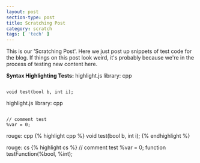 ```yaml
---
layout: post
section-type: post
title: Scratching Post
category: scratch
tags: [ 'tech' ]
---
```


This is our 'Scratching Post'. Here we just post up snippets of test code for the blog. If things on this post look weird, it's probably because we're in the process of testing new content here.

<b>Syntax Highlighting Tests:</b>
highlight.js library: cpp
<pre><code class="cpp">
void test(bool b, int i);
</code></pre>

highlight.js library: cpp
<pre><code class="cs">
// comment test
%var = 0;
</code></pre>

rouge: cpp
{% highlight cpp %}
void test(bool b, int i);
{% endhighlight %}

rouge: cs
{% highlight cs %}
// comment test
%var = 0;
function testFunction(%bool, %int);
